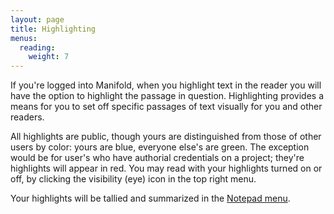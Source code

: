 ```yaml
---
layout: page
title: Highlighting
menus:
  reading:
    weight: 7
---
```


If you're logged into Manifold, when you highlight text in the reader you will have the option to highlight the passage in question. Highlighting provides a means for you to set off specific passages of text visually for you and other readers.

All highlights are public, though yours are distinguished from those of other users by color: yours are blue, everyone else's are green. The exception would be for user's who have authorial credentials on a project; they're highlights will appear in red. You may read with your highlights turned on or off, by clicking the visibility (eye) icon in the top right menu.

Your highlights will be tallied and summarized in the [Notepad menu](interface.html#notepad).
